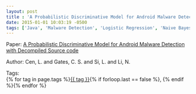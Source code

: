 ```yaml
---
layout: post
title : 'A Probabilistic Discriminative Model for Android Malware Detection with Decompiled Source code'
date: 2015-01-01 10:03:19 -0500
tags: ['Java', 'Malware Detection', 'Logistic Regression', 'Naive Bayes', 'Tokenizer']
---
```

Paper: [A Probabilistic Discriminative Model for Android Malware Detection with Decompiled Source code](https://ieeexplore-ieee-org.proxy.library.nd.edu/document/6894210)

Author: Cen, L. and Gates, C. S. and Si, L. and Li, N.




 Tags:  
        <span>{% for tag in page.tags %}<a href="/tags/#{{ tag | slugify }}">{{ tag }}</a>{% if forloop.last == false %}, {% endif %}{% endfor %}</span>
